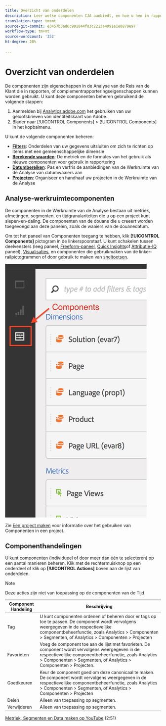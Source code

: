 ```yaml
---
title: Overzicht van onderdelen
description: Leer welke componenten CJA aanbiedt, en hoe u hen in rapportering kunt gebruiken.
translation-type: tm+mt
source-git-commit: e3457b3ad6c991844f83c2213a4991e1e8879e97
workflow-type: tm+mt
source-wordcount: '352'
ht-degree: 28%

---
```



# Overzicht van onderdelen

De componenten zijn eigenschappen in de Analyse van de Reis van de Klant die in rapporten, of complementrapporteringseigenschappen kunnen worden gebruikt. U kunt deze componenten beheren gebruikend de volgende stappen:

1. Aanmelden bij [Analytics.adobe.com](https://analytics.adobe.com) het gebruiken van uw geloofsbrieven van identiteitskaart van Adobe.
2. Blader naar [!UICONTROL Components] > [!UICONTROL Components] in het kopbalmenu.

U kunt de volgende componenten beheren:

* [**Filters**](filters/filters-overview.md): Onderdelen van uw gegevens uitsluiten om zich te richten op items met een gemeenschappelijke dimensie
* [**Berekende waarden**](calc-metrics/calc-metr-overview.md): De metriek en de formules van het gebruik als nieuwe componenten voor gebruik in rapportering
* [**Datumbereiken**](date-ranges/overview.md): Pas en verfris de aanbiedingen van de Werkruimte van de Analyse van datumwaaiers aan
* [**Projecten**](/help/analysis-workspace/home.md): Organiseer en handhaaf uw projecten in de Werkruimte van de Analyse

## Analyse-werkruimtecomponenten

De componenten in de Werkruimte van de Analyse bestaan uit metriek, afmetingen, segmenten, en tijdgranulariteiten die u op een project kunt slepen-en-daling. De componenten van de douane die u creeert worden toegevoegd aan deze panelen, zoals de waaiers van de douanedatum.

Om tot het paneel van Componenten toegang te hebben, klik **[!UICONTROL Components]** pictogram in de linkerspoorstaaf. U kunt schakelen tussen deelvensters (leeg paneel, [Freeform-paneel](/help/analysis-workspace/visualizations/freeform-table.md), [Quick Insights](/help/analysis-workspace/c-panels/quickinsight.md)of [Attributie-IQ](/help/analysis-workspace/c-panels/attribution.md) paneel), [Visualisaties](/help/analysis-workspace/visualizations/freeform-analysis-visualizations.md), en componenten die gebruikmaken van de linker-railpictogrammen of door gebruik te maken van [sneltoetsen](/help/analysis-workspace/build-workspace-project/fa-shortcut-keys.md).

![](assets/components.png)

Zie [Een project maken](/help/analysis-workspace/home.md) voor informatie over het gebruiken van Componenten in een project.

## Componenthandelingen

U kunt componenten (individueel of door meer dan één te selecteren) op een aantal manieren beheren. Klik met de rechtermuisknop op een onderdeel of klik op **[!UICONTROL Actions]** boven aan de lijst van onderdelen.

>[!NOTE]
>
>Deze acties zijn niet van toepassing op de componenten van de Tijd.

| Component Handeling | Beschrijving |
|--- |--- |
| Tag | U kunt componenten ordenen of beheren door er tags op toe te passen. De component wordt vervolgens weergegeven in de respectievelijke componentbeheerfunctie, zoals Analytics > Componenten > Segmenten, of Analytics > Componenten > Projecten |
| Favorieten | Voeg de component toe aan de lijst met favorieten. De component wordt vervolgens weergegeven in de respectievelijke componentbeheerfunctie, zoals Analytics > Componenten > Segmenten, of Analytics > Componenten > Projecten. |
| Goedkeuren | Keur de component goed om deze canonicaal te maken. De component wordt vervolgens weergegeven in de respectievelijke componentbeheerfunctie, zoals Analytics > Componenten > Segmenten, of Analytics > Componenten > Projecten |
| Delen | Alleen van toepassing op segmenten. |
| Verwijderen | Alleen van toepassing op segmenten. |

[Metriek, Segmenten en Data maken op YouTube](https://www.youtube.com/watch?v=XXJuNAte8E8&amp;index=25&amp;list=PL2tCx83mn7GuNnQdYGOtlyCu0V5mEZ8sS) (2:51)


